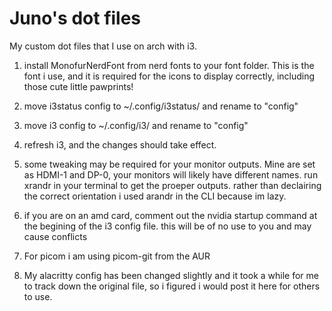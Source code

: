 # Juno's dot files
My custom dot files that I use on arch with i3.

1) install MonofurNerdFont from nerd fonts to your font folder. This is the font i use, and it is required for the icons to display correctly, including those cute little pawprints!
2) move i3status config to ~/.config/i3status/ and rename to "config"
3) move i3 config to ~/.config/i3/ and rename to "config"
4) refresh i3, and the changes should take effect.

5) some tweaking may be required for your monitor outputs. Mine are set as HDMI-1 and DP-0, your monitors will likely have different names.
run xrandr in your terminal to get the proeper outputs. rather than declairing the correct orientation i used arandr in the CLI because im lazy. 

6) if you are on an amd card, comment out the nvidia startup command at the begining of the i3 config file. this will be of no use to you and may cause conflicts

7) For picom i am using picom-git from the AUR
8) My alacritty config has been changed slightly and it took a while for me to track down the original file, so i figured i would post it here for others to use.
